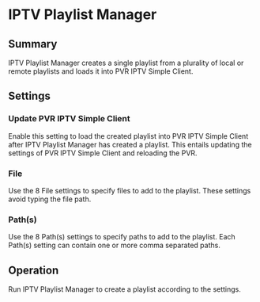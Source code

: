 # IPTV Playlist Manager

## Summary

IPTV Playlist Manager creates a single playlist from a plurality of local or remote playlists and loads it into PVR IPTV Simple Client.

## Settings

### Update PVR IPTV Simple Client

Enable this setting to load the created playlist into PVR IPTV Simple Client after IPTV Playlist Manager has created a playlist. This entails updating the settings of PVR IPTV Simple Client and reloading the PVR.

### File

Use the 8 File settings to specify files to add to the playlist. These settings avoid typing the file path.

### Path(s)

Use the 8 Path(s) settings to specify paths to add to the playlist. Each Path(s) setting can contain one or more comma separated paths.

## Operation

Run IPTV Playlist Manager to create a playlist according to the settings.
